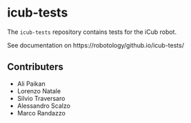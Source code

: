 icub-tests
==========
The `icub-tests` repository contains tests for the iCub robot.

See documentation on https://robotology/github.io/icub-tests/

## Contributers

* Ali Paikan 
* Lorenzo Natale
* Silvio Traversaro
* Alessandro Scalzo
* Marco Randazzo

